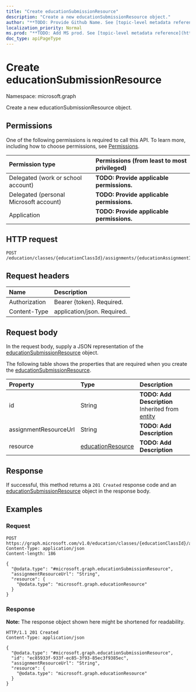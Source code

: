 ```yaml
---
title: "Create educationSubmissionResource"
description: "Create a new educationSubmissionResource object."
author: "**TODO: Provide Github Name. See [topic-level metadata reference](https://msgo.azurewebsites.net/add/document/guidelines/metadata.html#topic-level-metadata)**"
localization_priority: Normal
ms.prod: "**TODO: Add MS prod. See [topic-level metadata reference](https://msgo.azurewebsites.net/add/document/guidelines/metadata.html#topic-level-metadata)**"
doc_type: apiPageType
---
```


# Create educationSubmissionResource
Namespace: microsoft.graph



Create a new educationSubmissionResource object.

## Permissions
One of the following permissions is required to call this API. To learn more, including how to choose permissions, see [Permissions](/graph/permissions-reference).

|Permission type|Permissions (from least to most privileged)|
|:---|:---|
|Delegated (work or school account)|**TODO: Provide applicable permissions.**|
|Delegated (personal Microsoft account)|**TODO: Provide applicable permissions.**|
|Application|**TODO: Provide applicable permissions.**|

## HTTP request

<!-- {
  "blockType": "ignored"
}
-->
``` http
POST /education/classes/{educationClassId}/assignments/{educationAssignmentId}/submissions/{educationSubmissionId}/submittedResources
```

## Request headers
|Name|Description|
|:---|:---|
|Authorization|Bearer {token}. Required.|
|Content-Type|application/json. Required.|

## Request body
In the request body, supply a JSON representation of the [educationSubmissionResource](../resources/educationsubmissionresource.md) object.

The following table shows the properties that are required when you create the [educationSubmissionResource](../resources/educationsubmissionresource.md).

|Property|Type|Description|
|:---|:---|:---|
|id|String|**TODO: Add Description** Inherited from [entity](../resources/entity.md)|
|assignmentResourceUrl|String|**TODO: Add Description**|
|resource|[educationResource](../resources/educationresource.md)|**TODO: Add Description**|



## Response

If successful, this method returns a `201 Created` response code and an [educationSubmissionResource](../resources/educationsubmissionresource.md) object in the response body.

## Examples

### Request
<!-- {
  "blockType": "request",
  "name": "create_educationsubmissionresource_from_"
}
-->
``` http
POST https://graph.microsoft.com/v1.0/education/classes/{educationClassId}/assignments/{educationAssignmentId}/submissions/{educationSubmissionId}/submittedResources
Content-Type: application/json
Content-length: 186

{
  "@odata.type": "#microsoft.graph.educationSubmissionResource",
  "assignmentResourceUrl": "String",
  "resource": {
    "@odata.type": "microsoft.graph.educationResource"
  }
}
```


### Response
**Note:** The response object shown here might be shortened for readability.
<!-- {
  "blockType": "response",
  "truncated": true,
  "@odata.type": "microsoft.graph.educationSubmissionResource"
}
-->
``` http
HTTP/1.1 201 Created
Content-Type: application/json

{
  "@odata.type": "#microsoft.graph.educationSubmissionResource",
  "id": "ec85933f-933f-ec85-3f93-85ec3f9385ec",
  "assignmentResourceUrl": "String",
  "resource": {
    "@odata.type": "microsoft.graph.educationResource"
  }
}
```

